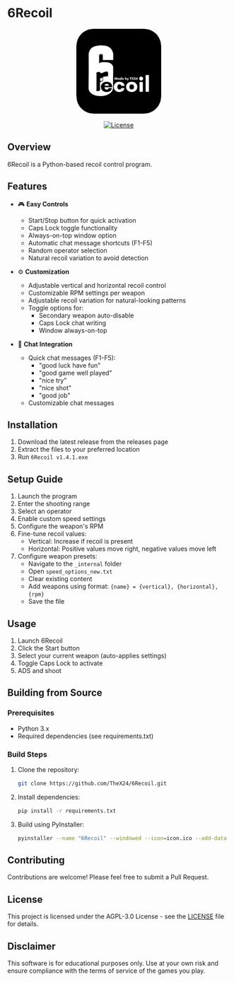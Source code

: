# 6Recoil

<div align="center">
  <img src="/6Recoil.png?raw=true" width="192" alt="6Recoil Logo" />
  
  [![License](https://img.shields.io/badge/license-AGPL--3.0-blue.svg)](LICENSE)
</div>

## Overview
6Recoil is a Python-based recoil control program.

## Features
- 🎮 **Easy Controls**
  - Start/Stop button for quick activation
  - Caps Lock toggle functionality
  - Always-on-top window option
  - Automatic chat message shortcuts (F1-F5)
  - Random operator selection
  - Natural recoil variation to avoid detection

- ⚙️ **Customization**
  - Adjustable vertical and horizontal recoil control
  - Customizable RPM settings per weapon
  - Adjustable recoil variation for natural-looking patterns
  - Toggle options for:
    - Secondary weapon auto-disable
    - Caps Lock chat writing
    - Window always-on-top

- 💬 **Chat Integration**
  - Quick chat messages (F1-F5):
    - "good luck have fun"
    - "good game well played"
    - "nice try"
    - "nice shot"
    - "good job"
  - Customizable chat messages

## Installation
1. Download the latest release from the releases page
2. Extract the files to your preferred location
3. Run `6Recoil v1.4.1.exe`

## Setup Guide
1. Launch the program
2. Enter the shooting range
3. Select an operator
4. Enable custom speed settings
5. Configure the weapon's RPM
6. Fine-tune recoil values:
   - Vertical: Increase if recoil is present
   - Horizontal: Positive values move right, negative values move left
7. Configure weapon presets:
   - Navigate to the `_internal` folder
   - Open `speed_options_new.txt`
   - Clear existing content
   - Add weapons using format: `{name} = {vertical}, {horizontal}, {rpm}`
   - Save the file

## Usage
1. Launch 6Recoil
2. Click the Start button
3. Select your current weapon (auto-applies settings)
4. Toggle Caps Lock to activate
5. ADS and shoot

## Building from Source
### Prerequisites
- Python 3.x
- Required dependencies (see requirements.txt)

### Build Steps
1. Clone the repository:
   ```bash
   git clone https://github.com/TheX24/6Recoil.git
   ```
2. Install dependencies:
   ```bash
   pip install -r requirements.txt
   ```
3. Build using PyInstaller:
   ```bash
   pyinstaller --name "6Recoil" --windowed --icon=icon.ico --add-data "attack_operators.txt;." --add-data "defense_operators.txt;." --add-data "speed_options_new.txt;." --add-data "icon.ico;." --add-data "config.ini;." 6Recoil_v1.4.1.pyw
   ```

## Contributing
Contributions are welcome! Please feel free to submit a Pull Request.

## License
This project is licensed under the AGPL-3.0 License - see the [LICENSE](LICENSE) file for details.

## Disclaimer
This software is for educational purposes only. Use at your own risk and ensure compliance with the terms of service of the games you play.